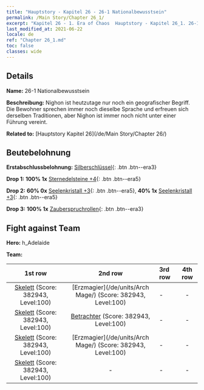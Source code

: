 ```yaml
---
title: "Hauptstory - Kapitel 26 - 26-1 Nationalbewusstsein"
permalink: /Main Story/Chapter 26_1/
excerpt: "Kapitel 26 - 1. Era of Chaos  Hauptstory - Kapitel 26_1. 26-1 Nationalbewusstsein"
last_modified_at: 2021-06-22
locale: de
ref: "Chapter 26_1.md"
toc: false
classes: wide
---
```


## Details

 **Name:** 26-1 Nationalbewusstsein

 **Beschreibung:** Nighon ist heutzutage nur noch ein geografischer Begriff. Die Bewohner sprechen immer noch dieselbe Sprache und erfreuen sich derselben Traditionen, aber Nighon ist immer noch nicht unter einer Führung vereint.

 **Related to:** [Hauptstory Kapitel 26](/de/Main Story/Chapter 26/)

## Beutebelohnung

 **Erstabschlussbelohnung:** [Silberschlüssel](/ItemsDE/con_693/){: .btn .btn--era3}

 **Drop 1:** **100% 1x** [Sternedelsteine +4](/ItemsDE/mat_93/){: .btn .btn--era5}

 **Drop 2:** **60% 0x** [Seelenkristall +3](/ItemsDE/mat_87/){: .btn .btn--era5}, **40% 1x** [Seelenkristall +3](/ItemsDE/mat_87/){: .btn .btn--era5}

 **Drop 3:** **100% 1x** [Zauberspruchrollen](/ItemsDE/con_694/){: .btn .btn--era3}


## Fight against Team
 **Hero:** h_Adelaide

 **Team:**


  | 1st row | 2nd row | 3rd row | 4th row |
  |:----:|:----:|:----|:----:|
  | [Skelett](/de/units/Skeleton/) (Score: 382943, Level:100)  | [Erzmagier](/de/units/Arch Mage/) (Score: 382943, Level:100)  | - | - |
  | [Skelett](/de/units/Skeleton/) (Score: 382943, Level:100)  | [Betrachter](/de/units/Beholder/) (Score: 382943, Level:100)  | - | - |
  | [Skelett](/de/units/Skeleton/) (Score: 382943, Level:100)  | [Erzmagier](/de/units/Arch Mage/) (Score: 382943, Level:100)  | - | - |
  | [Skelett](/de/units/Skeleton/) (Score: 382943, Level:100)  | - | - | - |


